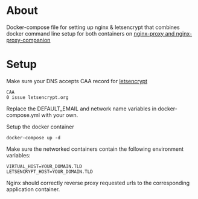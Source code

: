 # About
Docker-compose file for setting up nginx & letsencrypt that combines docker command line setup for both containers on [nginx-proxy and nginx-proxy-companion](https://github.com/JrCs/docker-letsencrypt-nginx-proxy-companion)

# Setup

Make sure your DNS accepts CAA record for [letsencrypt](https://letsencrypt.org/docs/caa/)
```
CAA
0 issue letsencrypt.org
```

Replace the DEFAULT_EMAIL and network name variables in docker-compose.yml with your own.

Setup the docker container
```
docker-compose up -d
```

Make sure the networked containers contain the following environment variables:
```
VIRTUAL_HOST=YOUR_DOMAIN.TLD
LETSENCRYPT_HOST=YOUR_DOMAIN.TLD
```

Nginx should correctly reverse proxy requested urls to the corresponding application container.

